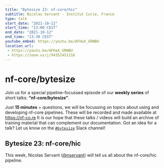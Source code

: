```yaml
---
title: "Bytesize 23: nf-core/hic"
subtitle: Nicolas Servant - Institut Curie, France
type: talk
start_date: "2021-10-12"
start_time: "13:00 CEST"
end_date: "2021-10-12"
end_time: "13:30 CEST"
youtube_embed: https://youtu.be/AFHaX_GRNBU
location_url:
 - https://youtu.be/AFHaX_GRNBU
 - https://zoom.us/j/94352451216
---
```


# nf-core/bytesize

Join us for a special pipeline-focussed episode of our **weekly series** of short talks: **“nf-core/bytesize”**.

Just **15 minutes** + questions, we will be focussing on topics about using and developing nf-core pipelines.
These will be recorded and made available at <https://nf-co.re>
It is our hope that these talks / videos will build an archive of training material that can complement our documentation. Got an idea for a talk? Let us know on the [`#bytesize`](https://nfcore.slack.com/channels/bytesize) Slack channel!

## Bytesize 23: nf-core/hic

This week, Nicolas Servant ([@nservant](https://github.com/nservant/)) will tell us all about the nf-core/hic pipeline.
